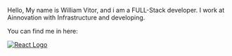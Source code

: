 Hello, My name is William Vitor, and i am a FULL-Stack developer.
I work at Ainnovation with Infrastructure and developing.

You can find me in here:


[<a href="#"><img src="https://img.shields.io/badge/React Native-61DAFB?style=for-the-badge&logo=React&logoColor=black&labelColor=61DAFB" alt="React Logo"></a>](https://img.shields.io/badge/LinkedIn-0077B5?style=for-the-badge&logo=linkedin&logoColor=white)
